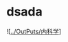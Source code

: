 # dsada
![[../OutPuts/内科学]]


[//begin]: # "Autogenerated link references for markdown compatibility"
[../OutPuts/内科学]: ../OutPuts/内科学 "呼吸系统疾病"
[//end]: # "Autogenerated link references"